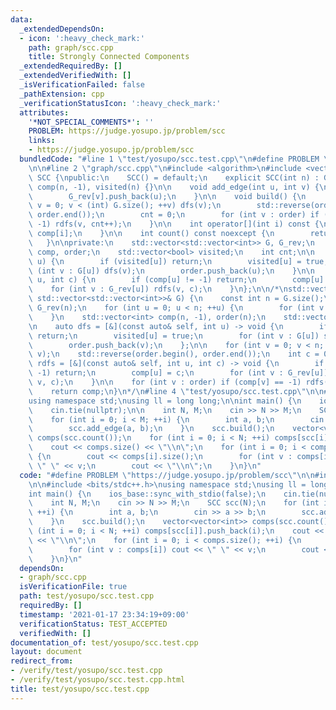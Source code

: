 ```yaml
---
data:
  _extendedDependsOn:
  - icon: ':heavy_check_mark:'
    path: graph/scc.cpp
    title: Strongly Connected Components
  _extendedRequiredBy: []
  _extendedVerifiedWith: []
  _isVerificationFailed: false
  _pathExtension: cpp
  _verificationStatusIcon: ':heavy_check_mark:'
  attributes:
    '*NOT_SPECIAL_COMMENTS*': ''
    PROBLEM: https://judge.yosupo.jp/problem/scc
    links:
    - https://judge.yosupo.jp/problem/scc
  bundledCode: "#line 1 \"test/yosupo/scc.test.cpp\"\n#define PROBLEM \"https://judge.yosupo.jp/problem/scc\"\
    \n\n#line 2 \"graph/scc.cpp\"\n#include <algorithm>\n#include <vector>\n\nclass\
    \ SCC {\npublic:\n    SCC() = default;\n    explicit SCC(int n) : G(n), G_rev(n),\
    \ comp(n, -1), visited(n) {}\n\n    void add_edge(int u, int v) {\n        G[u].push_back(v);\n\
    \        G_rev[v].push_back(u);\n    }\n\n    void build() {\n        for (int\
    \ v = 0; v < (int) G.size(); ++v) dfs(v);\n        std::reverse(order.begin(),\
    \ order.end());\n        cnt = 0;\n        for (int v : order) if (comp[v] ==\
    \ -1) rdfs(v, cnt++);\n    }\n\n    int operator[](int i) const {\n        return\
    \ comp[i];\n    }\n\n    int count() const noexcept {\n        return cnt;\n \
    \   }\n\nprivate:\n    std::vector<std::vector<int>> G, G_rev;\n    std::vector<int>\
    \ comp, order;\n    std::vector<bool> visited;\n    int cnt;\n\n    void dfs(int\
    \ u) {\n        if (visited[u]) return;\n        visited[u] = true;\n        for\
    \ (int v : G[u]) dfs(v);\n        order.push_back(u);\n    }\n\n    void rdfs(int\
    \ u, int c) {\n        if (comp[u] != -1) return;\n        comp[u] = c;\n    \
    \    for (int v : G_rev[u]) rdfs(v, c);\n    }\n};\n\n/*\nstd::vector<int> scc_decomposition(const\
    \ std::vector<std::vector<int>>& G) {\n    const int n = G.size();\n    std::vector<std::vector<int>>\
    \ G_rev(n);\n    for (int u = 0; u < n; ++u) {\n        for (int v : G[u]) G_rev[v].push_back(u);\n\
    \    }\n    std::vector<int> comp(n, -1), order(n);\n    std::vector<bool> visited(n);\n\
    \n    auto dfs = [&](const auto& self, int u) -> void {\n        if (visited[u])\
    \ return;\n        visited[u] = true;\n        for (int v : G[u]) self(self, v);\n\
    \        order.push_back(v);\n    };\n\n    for (int v = 0; v < n; ++v) dfs(dfs,\
    \ v);\n    std::reverse(order.begin(), order.end());\n    int c = 0;\n\n    auto\
    \ rdfs = [&](const auto& self, int u, int c) -> void {\n        if (comp[u] !=\
    \ -1) return;\n        comp[u] = c;\n        for (int v : G_rev[u]) self(self,\
    \ v, c);\n    }\n\n    for (int v : order) if (comp[v] == -1) rdfs(rdfs, v, c++);\n\
    \    return comp;\n}\n*/\n#line 4 \"test/yosupo/scc.test.cpp\"\n\n#include <bits/stdc++.h>\n\
    using namespace std;\nusing ll = long long;\n\nint main() {\n    ios_base::sync_with_stdio(false);\n\
    \    cin.tie(nullptr);\n\n    int N, M;\n    cin >> N >> M;\n    SCC scc(N);\n\
    \    for (int i = 0; i < M; ++i) {\n        int a, b;\n        cin >> a >> b;\n\
    \        scc.add_edge(a, b);\n    }\n    scc.build();\n    vector<vector<int>>\
    \ comps(scc.count());\n    for (int i = 0; i < N; ++i) comps[scc[i]].push_back(i);\n\
    \    cout << comps.size() << \"\\n\";\n    for (int i = 0; i < comps.size(); ++i)\
    \ {\n        cout << comps[i].size();\n        for (int v : comps[i]) cout <<\
    \ \" \" << v;\n        cout << \"\\n\";\n    }\n}\n"
  code: "#define PROBLEM \"https://judge.yosupo.jp/problem/scc\"\n\n#include \"../../graph/scc.cpp\"\
    \n\n#include <bits/stdc++.h>\nusing namespace std;\nusing ll = long long;\n\n\
    int main() {\n    ios_base::sync_with_stdio(false);\n    cin.tie(nullptr);\n\n\
    \    int N, M;\n    cin >> N >> M;\n    SCC scc(N);\n    for (int i = 0; i < M;\
    \ ++i) {\n        int a, b;\n        cin >> a >> b;\n        scc.add_edge(a, b);\n\
    \    }\n    scc.build();\n    vector<vector<int>> comps(scc.count());\n    for\
    \ (int i = 0; i < N; ++i) comps[scc[i]].push_back(i);\n    cout << comps.size()\
    \ << \"\\n\";\n    for (int i = 0; i < comps.size(); ++i) {\n        cout << comps[i].size();\n\
    \        for (int v : comps[i]) cout << \" \" << v;\n        cout << \"\\n\";\n\
    \    }\n}\n"
  dependsOn:
  - graph/scc.cpp
  isVerificationFile: true
  path: test/yosupo/scc.test.cpp
  requiredBy: []
  timestamp: '2021-01-17 23:34:19+09:00'
  verificationStatus: TEST_ACCEPTED
  verifiedWith: []
documentation_of: test/yosupo/scc.test.cpp
layout: document
redirect_from:
- /verify/test/yosupo/scc.test.cpp
- /verify/test/yosupo/scc.test.cpp.html
title: test/yosupo/scc.test.cpp
---
```

